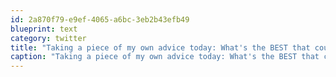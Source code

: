 ```yaml
---
id: 2a870f79-e9ef-4065-a6bc-3eb2b43efb49
blueprint: text
category: twitter
title: "Taking a piece of my own advice today: What's the BEST that could happen?"
caption: "Taking a piece of my own advice today: What's the BEST that could happen?"
---
```

